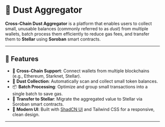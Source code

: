 # 💨 Dust Aggregator

**Cross-Chain Dust Aggregator** is a platform that enables users to collect small, unusable balances (commonly referred to as _dust_) from multiple wallets, batch process them efficiently to reduce gas fees, and transfer them to **Stellar** using **Soroban** smart contracts.

---

## 🚀 Features

- 🔗 **Cross-Chain Support**: Connect wallets from multiple blockchains (e.g., Ethereum, Starknet, Stellar).
- 🧹 **Dust Collection**: Automatically scan and collect small token balances.
- 📦 **Batch Processing**: Optimize and group small transactions into a single batch to save gas.
- 🌠 **Transfer to Stellar**: Migrate the aggregated value to Stellar via Soroban smart contracts.
- 🎨 **Modern UI**: Built with [ShadCN UI](https://ui.shadcn.com/) and Tailwind CSS for a responsive, clean design.

---
